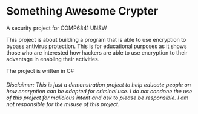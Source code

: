 # Something Awesome Crypter
A security project for COMP6841 UNSW

This project is about building a program that is able to use encryption to bypass antivirus protection. This is for educational purposes as it shows those who are interested how hackers are able to use encryption to their advantage in enabling their activities.

The project is written in C#

###### Disclaimer: This is just a demonstration project to help educate people on how encryption can be adapted for criminal use. I do not condone the use of this project for malicious intent and ask to please be responsible. I am not responsible for the misuse of this project.
